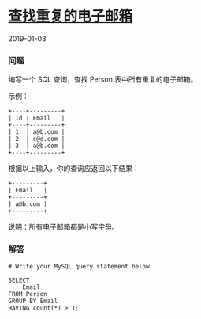 # [查找重复的电子邮箱](https://leetcode-cn.com/problems/duplicate-emails)
2019-01-03
### 问题

编写一个 SQL 查询，查找 Person 表中所有重复的电子邮箱。

示例：

```
+----+---------+
| Id | Email   |
+----+---------+
| 1  | a@b.com |
| 2  | c@d.com |
| 3  | a@b.com |
+----+---------+
```
根据以上输入，你的查询应返回以下结果：

```
+---------+
| Email   |
+---------+
| a@b.com |
+---------+
```
说明：所有电子邮箱都是小写字母。

### 解答

```
# Write your MySQL query statement below

SELECT
    Email
FROM Person
GROUP BY Email
HAVING count(*) > 1;
```

